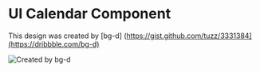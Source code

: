 # UI Calendar Component
This design was created by [bg-d]
(https://gist.github.com/tuzz/3331384](https://dribbble.com/bg-d)

![Created by bg-d](https://cdn.dribbble.com/users/4965/screenshots/14756582/media/29a08d2b10d06f14eee962c6871502ab.png)
